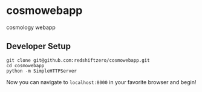 # cosmowebapp
cosmology webapp

## Developer Setup

```
git clone git@github.com:redshiftzero/cosmowebapp.git
cd cosmowebapp
python -m SimpleHTTPServer
```

Now you can navigate to `localhost:8000` in your favorite browser and begin!

